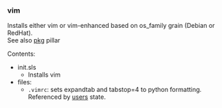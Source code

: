 
### vim

Installs either vim or vim-enhanced based on os_family grain (Debian or RedHat).  
See also [pkg](https://github.com/dkilcy/saltstack-base/tree/master/pillar/pkg) pillar

Contents:

- init.sls
  -  Installs vim
- files:
  - `.vimrc`: sets expandtab and tabstop=4 to python formatting.  Referenced by [users](https://github.com/dkilcy/saltstack-base/tree/master/states/users) state.
  
